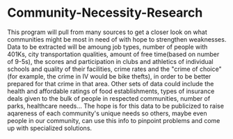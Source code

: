 # Community-Necessity-Research
This program will pull from many sources to get a closer look on what communities might be most in need of with hope to strengthen weaknesses.
Data to be extracted will be amoung job types, number of people with 401Ks, city transportation qualities, amount of free time(based on number of 9-5s), the scores and participation in clubs and athletics of individual schools and quality of their facilities, crime rates and the "crime of choice"(for example, the crime in IV would be bike thefts), in order to be better prepared for that crime in that area. Other sets of data could include the health and affordable ratings of food establishments, types of insurance deals given to the bulk of people in respected communities, number of parks, healthcare needs...
The hope is for this data to be publicized to raise aqareness of each community's unique needs so others, maybe even people in our community, can use this info to pinpoint problems and come up with specialized solutions.
